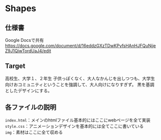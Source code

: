 # Shapes

## 仕様書
Google Docsで共有
https://docs.google.com/document/d/16eddzGXzTDwKPyfsHAnHJFQuNjjeZ9J1QiwTordUaJ4/edit


## Target
高校生、大学１、２年生
子供っぽくなく、大人なかんじを出しつつも、大学生向けおコミュニティということを強調して、大人向けになりすぎず。
黒を基調としたデザインにする。

## 各ファイルの説明
`index.html`：メインのhtmlファイル基本的にはここにwebページを全て実装  
`style.css`：アニメーションデザインを基本的には全てここに書いている  
`img`：素材はここに全て収める  
